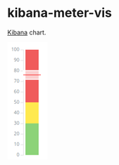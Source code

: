 # kibana-meter-vis

[Kibana](https://www.elastic.co/products/kibana) chart.

![Kibana chart](assets/img/demo.png)
